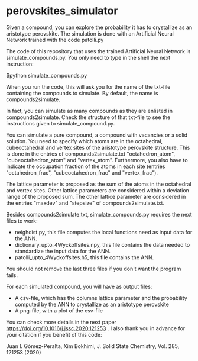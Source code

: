 # perovskites_simulator
Given a compound, you can explore the probability it has to crystallize as an aristotype perovskite. The simulation is done with an Artificial Neural Network trained with the code patolli.py

The code of this repository that uses the trained Artificial Neural Network is simulate_compounds.py. 
You only need to type in the shell the next instruction:

$python simulate_compounds.py

When you run the code, this will ask you for the name of the txt-file containing the compounds to simulate. By default, the name is  compounds2simulate. 

In fact, you can simulate as many compounds as they are enlisted in compounds2simulate. Check the structure of that txt-file to  see the instructions given to simulate_compound.py. 

You can simulate a pure compound, a compound with vacancies or a solid solution. You need to specify which atoms are in the octahedral, cubeoctahedral and vertex sites of the aristotype perovskite structure. This is done in the entries  of compounds2simulate.txt "octahedron_atom", "cubeoctahedron_atom" and "vertex_atom". Furthermore, you also have to indicate the occupation fraction of the atoms in each site (entries "octahedron_frac", "cubeoctahedron_frac" and "vertex_frac").

The lattice parameter is proposed as the sum of the atoms in the octahedral and vertex sites. Other lattice parameters are considered within a deviation range of the proposed sum. The other lattice parameter are considered in the entries "maxdev" and "stepsize" of compounds2simulate.txt.

Besides compounds2simulate.txt, simulate_compounds.py requires the next files to work:

<ul>
  <li>neighdist.py, this file computes the local functions need as input data for the ANN.</li>
  <li>dictionary_upto_4Wyckoffsites.npy, this file contains the data needed to standardize the input data for the ANN.</li>
  <li>patolli_upto_4Wyckoffsites.h5, this file contains the ANN.</li>
</ul>

You should not remove the last three files if you don't want the program fails.

For each simulated compound, you will have as output files:
<ul>
  <li>A csv-file, which has the columns lattice parameter and the probability computed by the ANN to crystallize as an aristotype perovskite</li>
  <li>A png-file, with a plot of the csv-file</li>
 </ul>

You can check more details in the next paper https://doi.org/10.1016/j.jssc.2020.121253 . I also thank you in advance for your citation if you benefit of this code:

Juan I. Gómez-Peralta, Xim Bokhimi, J. Solid State Chemistry, Vol. 285, 121253 (2020)
